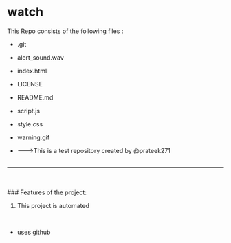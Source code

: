 # watch
This Repo consists of the following files :
- .git
- alert_sound.wav
- index.html
- LICENSE
- README.md
- script.js
- style.css
- warning.gif




- --->This is a test repository created by @prateek271
<br><br>
---
<br><br>###	Features of the project:
<br>
1. This project is automated
<br>


- uses github